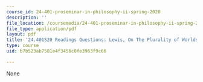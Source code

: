 ```yaml
---
course_id: 24-401-proseminar-in-philosophy-ii-spring-2020
description: ''
file_location: /coursemedia/24-401-proseminar-in-philosophy-ii-spring-2020/b7b523ab7581e4f3456c8fe3963f9c66_MIT24_401S20_Questions6.pdf
file_type: application/pdf
layout: pdf
title: '24.401S20 Readings Questions: Lewis, On The Plurality of Worlds I'
type: course
uid: b7b523ab7581e4f3456c8fe3963f9c66

---
```

None